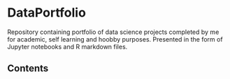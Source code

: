 # DataPortfolio

Repository containing portfolio of data science projects completed by me for academic, self learning and hoobby purposes. Presented in the form of Jupyter notebooks and R markdown files. 

## Contents 
